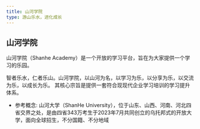 ```yaml
---
title: 山河学院
type: 游山乐水，进化成长
---
```


## 山河学院

山河学院（Shanhe Academy）是一个开放的学习平台，旨在为大家提供一个学习的乐园。

智者乐水，仁者乐山。山河学院，以山河为名，以学习为乐，以分享为乐，以交流为乐，以成长为乐。
其核心宗旨是提供一套符合现现代企业学习培训的学习提升体系。

- 参考概念:
山河大学（ShanHe University），位于山东、山西、河南、河北四省交界之处，是由四省343万考生于2023年7月共同创立的乌托邦式的开放大学，面向全球招生，不分国籍、不分地域
